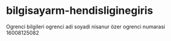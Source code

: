 # bilgisayarm-hendisliginegiris
Ogrenci bilgileri 
ogrenci adi soyadi  nisanur özer
ogrenci numarasi 16008125082
